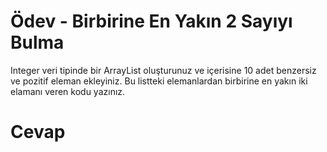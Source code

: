 # Ödev - Birbirine En Yakın 2 Sayıyı Bulma
Integer veri tipinde bir ArrayList oluşturunuz ve içerisine 10 adet benzersiz ve pozitif eleman ekleyiniz. Bu listteki elemanlardan birbirine en yakın iki elamanı veren kodu yazınız.

# Cevap
